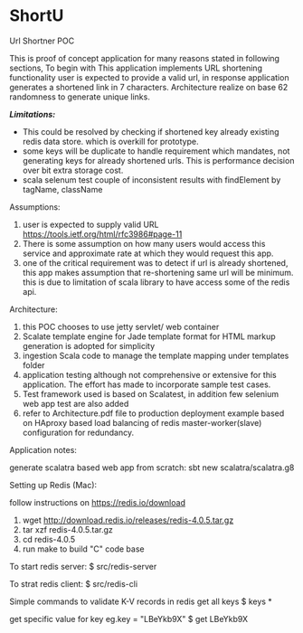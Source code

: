 # ShortU
Url Shortner POC

This is proof of concept application for many reasons stated in following sections, To begin with
This application implements URL shortening functionality user is expected to provide a valid url, 
in response application generates a shortened link in 7 characters. Architecture realize on base 62
randomness to generate unique links. 

***Limitations:***
- This could be resolved by checking if shortened key already existing redis data store. which is overkill
for prototype.
- some keys will be duplicate to handle requirement which mandates, not generating keys for already shortened urls. This is performance decision over bit extra storage cost.
- scala selenum test couple of inconsistent results with findElement by tagName, className  


Assumptions:

  1. user is expected to supply valid URL https://tools.ietf.org/html/rfc3986#page-11
  2. There is some assumption on how many users would access this service and approximate 
     rate at which they would request this app.
  3. one of the critical requirement was to detect if url is already shortened, this app makes
     assumption that re-shortening same url will be minimum. this is due to limitation of scala
     library to have access some of the redis api.

Architecture:

  1. this POC chooses to use jetty servlet/ web container 
  2. Scalate template engine for Jade template format for HTML markup generation is adopted for simplicity
  3. ingestion Scala code to manage the template mapping under templates folder  
  4. application testing although not comprehensive or extensive for this application. The effort has made to incorporate sample test cases.
  5. Test framework used is based on Scalatest, in addition few selenium web app test are also added
  6. refer to Architecture.pdf file to production deployment example based on HAproxy based load balancing of
  redis master-worker(slave) configuration for redundancy.
  
Application notes:

generate scalatra based web app from scratch:
sbt new scalatra/scalatra.g8


Setting up Redis (Mac):

follow instructions on https://redis.io/download
1. wget http://download.redis.io/releases/redis-4.0.5.tar.gz
2. tar xzf redis-4.0.5.tar.gz 
3. cd redis-4.0.5
4. run make to build "C" code base

To start redis server:
$ src/redis-server

To strat redis client:
$ src/redis-cli

Simple commands to validate K-V records in redis
get all keys
$ keys *

get specific value for key eg.key = "LBeYkb9X"
$ get LBeYkb9X  
